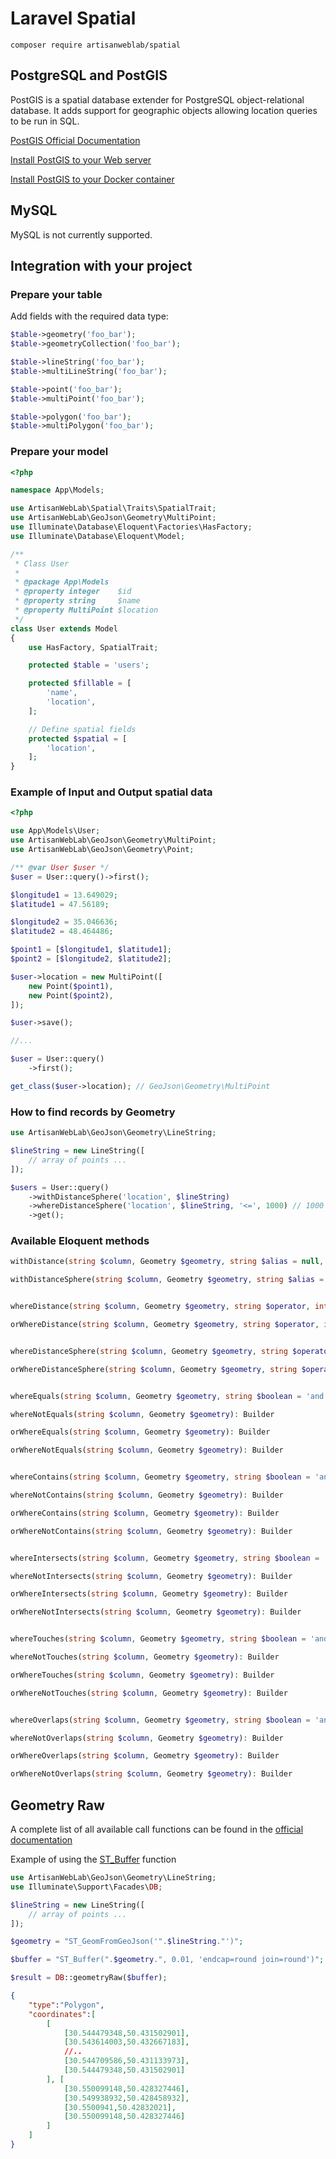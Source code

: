 # Laravel Spatial

```shell
composer require artisanweblab/spatial
```

## PostgreSQL and PostGIS

PostGIS is a spatial database extender for PostgreSQL object-relational database. It adds support for geographic objects allowing location queries to be run in SQL.

[PostGIS Official Documentation](https://postgis.net/documentation)

[Install PostGIS to your Web server](https://postgis.net/install/)

[Install PostGIS to your Docker container](https://github.com/postgis/docker-postgis)

## MySQL

MySQL is not currently supported.

## Integration with your project

### Prepare your table

Add fields with the required data type:

```php
$table->geometry('foo_bar');
$table->geometryCollection('foo_bar');

$table->lineString('foo_bar');
$table->multiLineString('foo_bar');

$table->point('foo_bar');
$table->multiPoint('foo_bar');

$table->polygon('foo_bar');
$table->multiPolygon('foo_bar');
```

### Prepare your model

```php
<?php

namespace App\Models;

use ArtisanWebLab\Spatial\Traits\SpatialTrait;
use ArtisanWebLab\GeoJson\Geometry\MultiPoint;
use Illuminate\Database\Eloquent\Factories\HasFactory;
use Illuminate\Database\Eloquent\Model;

/**
 * Class User
 *
 * @package App\Models
 * @property integer    $id
 * @property string     $name
 * @property MultiPoint $location
 */
class User extends Model
{
    use HasFactory, SpatialTrait;

    protected $table = 'users';

    protected $fillable = [
        'name',
        'location',
    ];

    // Define spatial fields
    protected $spatial = [
        'location',
    ];
}
```

### Example of Input and Output spatial data

```php
<?php

use App\Models\User;
use ArtisanWebLab\GeoJson\Geometry\MultiPoint;
use ArtisanWebLab\GeoJson\Geometry\Point;

/** @var User $user */
$user = User::query()->first();

$longitude1 = 13.649029;
$latitude1 = 47.56189;

$longitude2 = 35.046636;
$latitude2 = 48.464486;

$point1 = [$longitude1, $latitude1];
$point2 = [$longitude2, $latitude2];

$user->location = new MultiPoint([
    new Point($point1),
    new Point($point2),
]);

$user->save();

//...

$user = User::query()
    ->first();

get_class($user->location); // GeoJson\Geometry\MultiPoint
```

### How to find records by Geometry

```php
use ArtisanWebLab\GeoJson\Geometry\LineString;

$lineString = new LineString([
    // array of points ...
]);

$users = User::query()
    ->withDistanceSphere('location', $lineString)
    ->whereDistanceSphere('location', $lineString, '<=', 1000) // 1000 meters
    ->get();
```

### Available Eloquent methods

```php
withDistance(string $column, Geometry $geometry, string $alias = null, bool $sphere = false): Builder

withDistanceSphere(string $column, Geometry $geometry, string $alias = null): Builder


whereDistance(string $column, Geometry $geometry, string $operator, int|float $distance, string $boolean = 'and', bool $sphere = false): Builder

orWhereDistance(string $column, Geometry $geometry, string $operator, int|float $distance): Builder


whereDistanceSphere(string $column, Geometry $geometry, string $operator, int|float $distance, string $boolean = 'and'): Builder

orWhereDistanceSphere(string $column, Geometry $geometry, string $operator, int|float $distance): Builder


whereEquals(string $column, Geometry $geometry, string $boolean = 'and', bool $not = false): Builder

whereNotEquals(string $column, Geometry $geometry): Builder

orWhereEquals(string $column, Geometry $geometry): Builder

orWhereNotEquals(string $column, Geometry $geometry): Builder


whereContains(string $column, Geometry $geometry, string $boolean = 'and', bool $not = false): Builder

whereNotContains(string $column, Geometry $geometry): Builder

orWhereContains(string $column, Geometry $geometry): Builder

orWhereNotContains(string $column, Geometry $geometry): Builder


whereIntersects(string $column, Geometry $geometry, string $boolean = 'and', bool $not = false): Builder

whereNotIntersects(string $column, Geometry $geometry): Builder

orWhereIntersects(string $column, Geometry $geometry): Builder

orWhereNotIntersects(string $column, Geometry $geometry): Builder


whereTouches(string $column, Geometry $geometry, string $boolean = 'and', bool $not = false): Builder

whereNotTouches(string $column, Geometry $geometry): Builder

orWhereTouches(string $column, Geometry $geometry): Builder

orWhereNotTouches(string $column, Geometry $geometry): Builder


whereOverlaps(string $column, Geometry $geometry, string $boolean = 'and', bool $not = false): Builder

whereNotOverlaps(string $column, Geometry $geometry): Builder

orWhereOverlaps(string $column, Geometry $geometry): Builder

orWhereNotOverlaps(string $column, Geometry $geometry): Builder
```

## Geometry Raw

A complete list of all available call functions can be found in the [official documentation](https://postgis.net/docs/reference.html)

Example of using the [ST_Buffer](https://postgis.net/docs/ST_Buffer.html) function

```php
use ArtisanWebLab\GeoJson\Geometry\LineString;
use Illuminate\Support\Facades\DB;

$lineString = new LineString([
    // array of points ...
]);

$geometry = "ST_GeomFromGeoJson('".$lineString."')";

$buffer = "ST_Buffer(".$geometry.", 0.01, 'endcap=round join=round')";

$result = DB::geometryRaw($buffer);
```

```json
{
    "type":"Polygon",
    "coordinates":[
        [
            [30.544479348,50.431502901],
            [30.543614003,50.432667183],
            //..
            [30.544709586,50.431133973],
            [30.544479348,50.431502901]
        ], [
            [30.550099148,50.428327446],
            [30.549938932,50.428458932],
            [30.5500941,50.42832021],
            [30.550099148,50.428327446]
        ]
    ]
}
```
